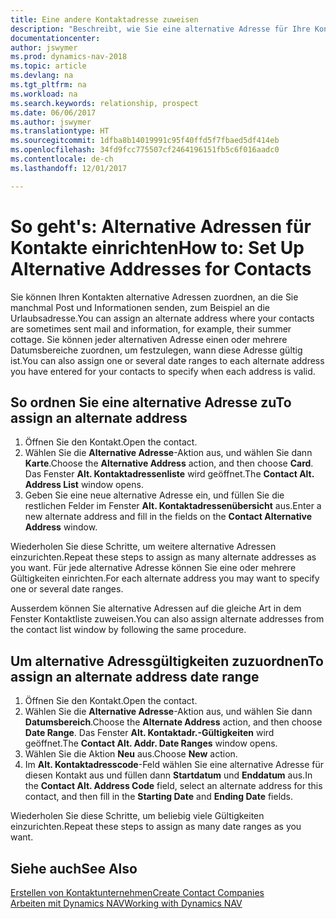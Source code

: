 ```yaml
---
title: Eine andere Kontaktadresse zuweisen
description: "Beschreibt, wie Sie eine alternative Adresse für Ihre Kontakte zuweisen, an die Sie manchmal Informationen senden."
documentationcenter: 
author: jswymer
ms.prod: dynamics-nav-2018
ms.topic: article
ms.devlang: na
ms.tgt_pltfrm: na
ms.workload: na
ms.search.keywords: relationship, prospect
ms.date: 06/06/2017
ms.author: jswymer
ms.translationtype: HT
ms.sourcegitcommit: 1dfba8b14019991c95f40ffd5f7fbaed5df414eb
ms.openlocfilehash: 34fd9fcc775507cf2464196151fb5c6f016aadc0
ms.contentlocale: de-ch
ms.lasthandoff: 12/01/2017

---
```

# <a name="how-to-set-up-alternative-addresses-for-contacts"></a><span data-ttu-id="f2c4a-103">So geht's: Alternative Adressen für Kontakte einrichten</span><span class="sxs-lookup"><span data-stu-id="f2c4a-103">How to: Set Up Alternative Addresses for Contacts</span></span>
<span data-ttu-id="f2c4a-104">Sie können Ihren Kontakten alternative Adressen zuordnen, an die Sie manchmal Post und Informationen senden, zum Beispiel an die Urlaubsadresse.</span><span class="sxs-lookup"><span data-stu-id="f2c4a-104">You can assign an alternate address where your contacts are sometimes sent mail and information, for example, their summer cottage.</span></span> <span data-ttu-id="f2c4a-105">Sie können jeder alternativen Adresse einen oder mehrere Datumsbereiche zuordnen, um festzulegen, wann diese Adresse gültig ist.</span><span class="sxs-lookup"><span data-stu-id="f2c4a-105">You can also assign one or several date ranges to each alternate address you have entered for your contacts to specify when each address is valid.</span></span>

## <a name="to-assign-an-alternate-address"></a><span data-ttu-id="f2c4a-106">So ordnen Sie eine alternative Adresse zu</span><span class="sxs-lookup"><span data-stu-id="f2c4a-106">To assign an alternate address</span></span>
1. <span data-ttu-id="f2c4a-107">Öffnen Sie den Kontakt.</span><span class="sxs-lookup"><span data-stu-id="f2c4a-107">Open the contact.</span></span>
2. <span data-ttu-id="f2c4a-108">Wählen Sie die **Alternative Adresse**-Aktion aus, und wählen Sie dann **Karte**.</span><span class="sxs-lookup"><span data-stu-id="f2c4a-108">Choose the **Alternative Address** action, and then choose **Card**.</span></span> <span data-ttu-id="f2c4a-109">Das Fenster **Alt. Kontaktadressenliste** wird geöffnet.</span><span class="sxs-lookup"><span data-stu-id="f2c4a-109">The **Contact Alt. Address List** window opens.</span></span>
3. <span data-ttu-id="f2c4a-110">Geben Sie eine neue alternative Adresse ein, und füllen Sie die restlichen Felder im Fenster **Alt. Kontaktadressenübersicht** aus.</span><span class="sxs-lookup"><span data-stu-id="f2c4a-110">Enter a new alternate address and fill in the fields on the **Contact Alternative Address** window.</span></span>

<span data-ttu-id="f2c4a-111">Wiederholen Sie diese Schritte, um weitere alternative Adressen einzurichten.</span><span class="sxs-lookup"><span data-stu-id="f2c4a-111">Repeat these steps to assign as many alternate addresses as you want.</span></span> <span data-ttu-id="f2c4a-112">Für jede alternative Adresse können Sie eine oder mehrere Gültigkeiten einrichten.</span><span class="sxs-lookup"><span data-stu-id="f2c4a-112">For each alternate address you may want to specify one or several date ranges.</span></span>

<span data-ttu-id="f2c4a-113">Ausserdem können Sie alternative Adressen auf die gleiche Art in dem Fenster Kontaktliste zuweisen.</span><span class="sxs-lookup"><span data-stu-id="f2c4a-113">You can also assign alternate addresses from the contact list window by following the same procedure.</span></span>

## <a name="to-assign-an-alternate-address-date-range"></a><span data-ttu-id="f2c4a-114">Um alternative Adressgültigkeiten zuzuordnen</span><span class="sxs-lookup"><span data-stu-id="f2c4a-114">To assign an alternate address date range</span></span>
1. <span data-ttu-id="f2c4a-115">Öffnen Sie den Kontakt.</span><span class="sxs-lookup"><span data-stu-id="f2c4a-115">Open the contact.</span></span>
2. <span data-ttu-id="f2c4a-116">Wählen Sie die **Alternative Adresse**-Aktion aus, und wählen Sie dann **Datumsbereich**.</span><span class="sxs-lookup"><span data-stu-id="f2c4a-116">Choose the **Alternate Address** action, and then choose **Date Range**.</span></span> <span data-ttu-id="f2c4a-117">Das Fenster **Alt. Kontaktadr.-Gültigkeiten** wird geöffnet.</span><span class="sxs-lookup"><span data-stu-id="f2c4a-117">The **Contact Alt. Addr. Date Ranges** window opens.</span></span>
3. <span data-ttu-id="f2c4a-118">Wählen Sie die Aktion **Neu** aus.</span><span class="sxs-lookup"><span data-stu-id="f2c4a-118">Choose **New** action.</span></span>
4. <span data-ttu-id="f2c4a-119">Im **Alt. Kontaktadresscode**-Feld wählen Sie eine alternative Adresse für diesen Kontakt aus und füllen dann **Startdatum** und **Enddatum** aus.</span><span class="sxs-lookup"><span data-stu-id="f2c4a-119">In the **Contact Alt. Address Code** field, select an alternate address for this contact, and then fill in the **Starting Date** and **Ending Date** fields.</span></span>

<span data-ttu-id="f2c4a-120">Wiederholen Sie diese Schritte, um beliebig viele Gültigkeiten einzurichten.</span><span class="sxs-lookup"><span data-stu-id="f2c4a-120">Repeat these steps to assign as many date ranges as you want.</span></span>

## <a name="see-also"></a><span data-ttu-id="f2c4a-121">Siehe auch</span><span class="sxs-lookup"><span data-stu-id="f2c4a-121">See Also</span></span>
[<span data-ttu-id="f2c4a-122">Erstellen von Kontaktunternehmen</span><span class="sxs-lookup"><span data-stu-id="f2c4a-122">Create Contact Companies</span></span>](marketing-create-contact-companies.md)  
[<span data-ttu-id="f2c4a-123">Arbeiten mit Dynamics NAV</span><span class="sxs-lookup"><span data-stu-id="f2c4a-123">Working with Dynamics NAV</span></span>](ui-work-product.md)

